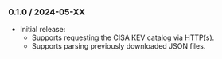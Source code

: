 ### 0.1.0 / 2024-05-XX

* Initial release:
  * Supports requesting the CISA KEV catalog via HTTP(s).
  * Supports parsing previously downloaded JSON files.

